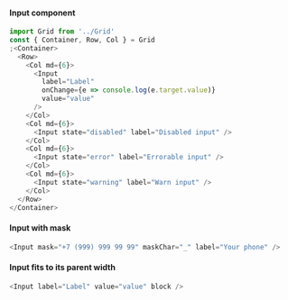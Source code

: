 #### Input component

```js
import Grid from '../Grid'
const { Container, Row, Col } = Grid
;<Container>
  <Row>
    <Col md={6}>
      <Input
        label="Label"
        onChange={e => console.log(e.target.value)}
        value="value"
      />
    </Col>
    <Col md={6}>
      <Input state="disabled" label="Disabled input" />
    </Col>
    <Col md={6}>
      <Input state="error" label="Errorable input" />
    </Col>
    <Col md={6}>
      <Input state="warning" label="Warn input" />
    </Col>
  </Row>
</Container>
```

#### Input with mask

```js
<Input mask="+7 (999) 999 99 99" maskChar="_" label="Your phone" />
```

#### Input fits to its parent width

```js
<Input label="Label" value="value" block />
```
